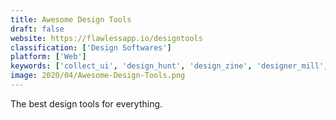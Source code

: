 ```yaml
---
title: Awesome Design Tools
draft: false 
website: https://flawlessapp.io/designtools
classification: ['Design Softwares']
platform: ['Web']
keywords: ['collect_ui', 'design_hunt', 'design_zine', 'designer_mill', 'foundation', 'hixle', 'inspiration_ui', 'material-ui', 'oozled', 'platforma_flowcharts', 'refactoring_ui:_the_book', 'ui_goodies', 'ui_interactions', 'ui_jar', 'ui_movement', 'ui_recipes', 'uidb', 'vecta']
image: 2020/04/Awesome-Design-Tools.png
---
```

The best design tools for everything.